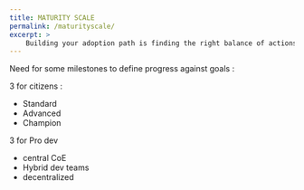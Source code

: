 ```yaml
---
title: MATURITY SCALE
permalink: /maturityscale/
excerpt: >
    Building your adoption path is finding the right balance of actions to enable citizen and pro dev to build on the platform.
---
```


Need for some milestones to define progress against goals :

3 for citizens :

* Standard
* Advanced
* Champion

3 for Pro dev

* central CoE
* Hybrid dev teams
* decentralized
